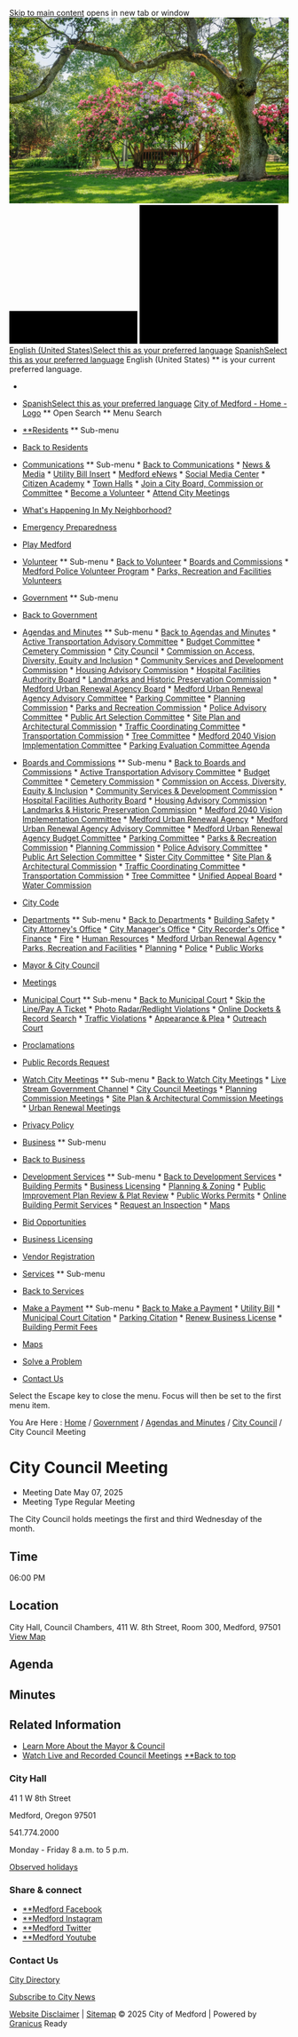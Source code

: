   [Skip to main content](https://www.medfordoregon.gov/Government/Agendas-and-Minutes/City-Council/2025-CC-Minutes-Agendas/May-Jun-2025/05-07-2025/)  opens in new tab or window  ![Image fade background image](images/2b83ef3ced1301bff9c097d2466cdc832f1bbf66b7704461ffa8437127910c9e.jpg)   ![City of Medford - Logo](images/0c567a17404eb1ec1c4c9d8a76460a1beb2fbc8da14363730a1befd1226d106b.jpg)   ![QR code to access this page](images/917488ad5d48b6462ca2f3f82a4887dd602d56025c479d2fbe245c8cb4879969.jpg)   [English (United States)Select this as your preferred language](https://www.medfordoregon.gov/Government/Agendas-and-Minutes/City-Council/2025-CC-Minutes-Agendas/May-Jun-2025/05-07-2025?oc_lang=en-US)  [SpanishSelect this as your preferred language](https://www.medfordoregon.gov/Government/Agendas-and-Minutes/City-Council/2025-CC-Minutes-Agendas/May-Jun-2025/05-07-2025?oc_lang=es)  English (United States)  **  is your current preferred language. 

 * 
 *  [SpanishSelect this as your preferred language](https://www.medfordoregon.gov/Government/Agendas-and-Minutes/City-Council/2025-CC-Minutes-Agendas/May-Jun-2025/05-07-2025?oc_lang=es) 
  [City of Medford - Home - Logo](https://www.medfordoregon.gov/Home)   **  Open Search  **  Menu Search 

 *  [**Residents](https://www.medfordoregon.gov/Residents)  **  Sub-menu 
   *  [Back to  Residents](https://www.medfordoregon.gov/Government/Agendas-and-Minutes/City-Council/2025-CC-Minutes-Agendas/May-Jun-2025/05-07-2025/) 
   *  [Communications](https://www.medfordoregon.gov/Residents/Communications)  **  Sub-menu 
     *  [Back to Communications](https://www.medfordoregon.gov/Government/Agendas-and-Minutes/City-Council/2025-CC-Minutes-Agendas/May-Jun-2025/05-07-2025/) 
     *  [News & Media](https://www.medfordoregon.gov/Residents/Communications/News-Media) 
     *  [Utility Bill Insert](https://www.medfordoregon.gov/Residents/Communications/Utility-Bill-Insert) 
     *  [Medford eNews](https://www.medfordoregon.gov/Residents/Communications/Medford-eNews) 
     *  [Social Media Center](https://www.medfordoregon.gov/Residents/Communications/Social-Media-Center) 
     *  [Citizen Academy](https://www.medfordoregon.gov/Residents/Communications/Citizen-Academy) 
     *  [Town Halls](https://www.medfordoregon.gov/Residents/Communications/Town-Halls) 
     *  [Join a City Board, Commission or Committee](https://www.medfordoregon.gov/Residents/Communications/BC-Get-Involved) 
     *  [Become a Volunteer](https://www.medfordoregon.gov/Residents/Communications/Become-a-Volunteer) 
     *  [Attend City Meetings](https://www.medfordoregon.gov/Residents/Communications/Attend-City-Meetings) 
   *  [What's Happening In My Neighborhood?](https://www.medfordoregon.gov/Residents/Whats-Happening-In-My-Neighborhood) 
   *  [Emergency Preparedness](https://www.medfordoregon.gov/Residents/Emergency-Preparedness) 
   *  [Play Medford](https://www.medfordoregon.gov/Residents/Play-Medford-Directory) 
   *  [Volunteer](https://www.medfordoregon.gov/Residents/Volunteer)  **  Sub-menu 
     *  [Back to Volunteer](https://www.medfordoregon.gov/Government/Agendas-and-Minutes/City-Council/2025-CC-Minutes-Agendas/May-Jun-2025/05-07-2025/) 
     *  [Boards and Commissions](https://www.medfordoregon.gov/Residents/Volunteer/Boards-and-Commissions) 
     *  [Medford Police Volunteer Program](https://www.medfordoregon.gov/Residents/Volunteer/Medford-Police-Volunteer-Program) 
     *  [Parks, Recreation and Facilities Volunteers](https://www.medfordoregon.gov/Residents/Volunteer/Parks-Recreation-and-Facilities-Volunteers) 
 *  [Government](https://www.medfordoregon.gov/Government)  **  Sub-menu 
   *  [Back to Government](https://www.medfordoregon.gov/Government/Agendas-and-Minutes/City-Council/2025-CC-Minutes-Agendas/May-Jun-2025/05-07-2025/) 
   *  [Agendas and Minutes](https://www.medfordoregon.gov/Government/Agendas-and-Minutes)  **  Sub-menu 
     *  [Back to Agendas and Minutes](https://www.medfordoregon.gov/Government/Agendas-and-Minutes/City-Council/2025-CC-Minutes-Agendas/May-Jun-2025/05-07-2025/) 
     *  [Active Transportation Advisory Committee](https://www.medfordoregon.gov/Government/Agendas-and-Minutes/Active-Transportation) 
     *  [Budget Committee](https://www.medfordoregon.gov/Government/Agendas-and-Minutes/Budget-Committee) 
     *  [Cemetery Commission](https://www.medfordoregon.gov/Government/Agendas-and-Minutes/Cemetery-Commission) 
     *  [City Council](https://www.medfordoregon.gov/Government/Agendas-and-Minutes/City-Council) 
     *  [Commission on Access, Diversity, Equity and Inclusion](https://www.medfordoregon.gov/Government/Agendas-and-Minutes/CADEI) 
     *  [Community Services and Development Commission](https://www.medfordoregon.gov/Government/Agendas-and-Minutes/Community-Services-and-Development-Commission) 
     *  [Housing Advisory Commission](https://www.medfordoregon.gov/Government/Agendas-and-Minutes/Housing-Advisory-Commission) 
     *  [Hospital Facilities Authority Board](https://www.medfordoregon.gov/Government/Agendas-and-Minutes/Hospital-Facilities-Authority-Board) 
     *  [Landmarks and Historic Preservation Commission](https://www.medfordoregon.gov/Government/Agendas-and-Minutes/LHPC) 
     *  [Medford Urban Renewal Agency Board](https://www.medfordoregon.gov/Government/Agendas-and-Minutes/MURA) 
     *  [Medford Urban Renewal Agency Advisory Committee](https://www.medfordoregon.gov/Government/Agendas-and-Minutes/MURA-AC) 
     *  [Parking Committee](https://www.medfordoregon.gov/Government/Agendas-and-Minutes/Parking-Committee) 
     *  [Planning Commission](https://www.medfordoregon.gov/Government/Agendas-and-Minutes/Planning-Commission) 
     *  [Parks and Recreation Commission](https://www.medfordoregon.gov/Government/Agendas-and-Minutes/Parks-and-Recreation-Commission) 
     *  [Police Advisory Committee](https://www.medfordoregon.gov/Government/Agendas-and-Minutes/Police-Advisory-Committee) 
     *  [Public Art Selection Committee](https://www.medfordoregon.gov/Government/Agendas-and-Minutes/Public-Arts) 
     *  [Site Plan and Architectural Commission](https://www.medfordoregon.gov/Government/Agendas-and-Minutes/Site-Plan-and-Architectural-Commission) 
     *  [Traffic Coordinating Committee](https://www.medfordoregon.gov/Government/Agendas-and-Minutes/Traffic-Coordinating-Committee) 
     *  [Transportation Commission](https://www.medfordoregon.gov/Government/Agendas-and-Minutes/Transportation-Commission) 
     *  [Tree Committee](https://www.medfordoregon.gov/Government/Agendas-and-Minutes/Tree-Committee) 
     *  [Medford 2040 Vision Implementation Committee](https://www.medfordoregon.gov/Government/Agendas-and-Minutes/Medford-2040-VTF-VIC) 
     *  [Parking Evaluation Committee Agenda](https://www.medfordoregon.gov/Government/Agendas-and-Minutes/Parking-Evaluation-Committee) 
   *  [Boards and Commissions](https://www.medfordoregon.gov/Government/Boards-and-Commissions)  **  Sub-menu 
     *  [Back to Boards and Commissions](https://www.medfordoregon.gov/Government/Agendas-and-Minutes/City-Council/2025-CC-Minutes-Agendas/May-Jun-2025/05-07-2025/) 
     *  [Active Transportation Advisory Committee](https://www.medfordoregon.gov/Government/Boards-and-Commissions/ATAC) 
     *  [Budget Committee](https://www.medfordoregon.gov/Government/Boards-and-Commissions/Budget-Committee) 
     *  [Cemetery Commission](https://www.medfordoregon.gov/Government/Boards-and-Commissions/Cemetery-Commission) 
     *  [Commission on Access, Diversity, Equity & Inclusion](https://www.medfordoregon.gov/Government/Boards-and-Commissions/CADEI) 
     *  [Community Services & Development Commission](https://www.medfordoregon.gov/Government/Boards-and-Commissions/CSDC) 
     *  [Hospital Facilities Authority Board](https://www.medfordoregon.gov/Government/Boards-and-Commissions/Hospital-Facilities-Authority-Board) 
     *  [Housing Advisory Commission](https://www.medfordoregon.gov/Government/Boards-and-Commissions/Housing-Advisory-Commission) 
     *  [Landmarks & Historic Preservation Commission](https://www.medfordoregon.gov/Government/Boards-and-Commissions/Landmarks-Historic-Preservation-Commission) 
     *  [Medford 2040 Vision Implementation Committee](https://www.medfordoregon.gov/Government/Boards-and-Commissions/Medford-2040-Vision-Implementation-Committee) 
     *  [Medford Urban Renewal Agency](https://www.medfordoregon.gov/Government/Boards-and-Commissions/MURA) 
     *  [Medford Urban Renewal Agency Advisory Committee](https://www.medfordoregon.gov/Government/Boards-and-Commissions/MURAAC) 
     *  [Medford Urban Renewal Agency Budget Committee](https://www.medfordoregon.gov/Government/Boards-and-Commissions/MURA-Budget) 
     *  [Parking Committee](https://www.medfordoregon.gov/Government/Boards-and-Commissions/Parking-Committee) 
     *  [Parks & Recreation Commission](https://www.medfordoregon.gov/Government/Boards-and-Commissions/Parks-Recreation-Commission) 
     *  [Planning Commission](https://www.medfordoregon.gov/Government/Boards-and-Commissions/Planning) 
     *  [Police Advisory Committee](https://www.medfordoregon.gov/Government/Boards-and-Commissions/Police-Advisory-Committee) 
     *  [Public Art Selection Committee](https://www.medfordoregon.gov/Government/Boards-and-Commissions/Public-Arts) 
     *  [Sister City Committee](https://www.medfordoregon.gov/Government/Boards-and-Commissions/Sister-City-Committee) 
     *  [Site Plan & Architectural Commission](https://www.medfordoregon.gov/Government/Boards-and-Commissions/SPAC) 
     *  [Traffic Coordinating Committee](https://www.medfordoregon.gov/Government/Boards-and-Commissions/Traffic-Coordinating-Committee) 
     *  [Transportation Commission](https://www.medfordoregon.gov/Government/Boards-and-Commissions/Transportation-Commission) 
     *  [Tree Committee](https://www.medfordoregon.gov/Government/Boards-and-Commissions/Tree-Committee) 
     *  [Unified Appeal Board](https://www.medfordoregon.gov/Government/Boards-and-Commissions/Unified-Appeal-Board) 
     *  [Water Commission](https://www.medfordoregon.gov/Government/Boards-and-Commissions/Water-Commission) 
   *  [City Code](https://www.medfordoregon.gov/Government/Medford-Municipal-Code) 
   *  [Departments](https://www.medfordoregon.gov/Government/Departments)  **  Sub-menu 
     *  [Back to Departments](https://www.medfordoregon.gov/Government/Agendas-and-Minutes/City-Council/2025-CC-Minutes-Agendas/May-Jun-2025/05-07-2025/) 
     *  [Building Safety](https://www.medfordoregon.gov/Government/Departments/Building-Safety) 
     *  [City Attorney's Office](https://www.medfordoregon.gov/Government/Departments/City-Attorneys-Office) 
     *  [City Manager's Office](https://www.medfordoregon.gov/Government/Departments/City-Managers-Office) 
     *  [City Recorder's Office](https://www.medfordoregon.gov/Government/Departments/City-Recorders-Office) 
     *  [Finance](https://www.medfordoregon.gov/Government/Departments/Finance) 
     *  [Fire](https://www.medfordoregon.gov/Government/Departments/Fire) 
     *  [Human Resources](https://www.medfordoregon.gov/Government/Departments/Human-Resources) 
     *  [Medford Urban Renewal Agency](https://www.medfordoregon.gov/Government/Departments/Medford-Urban-Renewal-Agency) 
     *  [Parks, Recreation and Facilities](https://www.medfordoregon.gov/Government/Departments/Parks-Recreation-and-Facilities) 
     *  [Planning](https://www.medfordoregon.gov/Government/Departments/Planning) 
     *  [Police](https://www.medfordoregon.gov/Government/Departments/Police) 
     *  [Public Works](https://www.medfordoregon.gov/Government/Departments/Public-Works) 
   *  [Mayor & City Council](https://www.medfordoregon.gov/Government/Mayor-City-Council) 
   *  [Meetings](https://www.medfordoregon.gov/Government/Meeting-Calendar) 
   *  [Municipal Court](https://www.medfordoregon.gov/Government/Municipal-Court-Services)  **  Sub-menu 
     *  [Back to Municipal Court](https://www.medfordoregon.gov/Government/Agendas-and-Minutes/City-Council/2025-CC-Minutes-Agendas/May-Jun-2025/05-07-2025/) 
     *  [Skip the Line/Pay A Ticket](https://www.medfordoregon.gov/Government/Municipal-Court-Services/Skip-the-LinePay-A-Ticket) 
     *  [Photo Radar/Redlight Violations](https://www.medfordoregon.gov/Government/Municipal-Court-Services/Photo-Radar-and-Redlight-Violations) 
     *  [Online Dockets & Record Search](https://www.medfordoregon.gov/Government/Municipal-Court-Services/Online-Dockets-Record-Search) 
     *  [Traffic Violations](https://www.medfordoregon.gov/Government/Municipal-Court-Services/Traffic-Violations) 
     *  [Appearance & Plea](https://www.medfordoregon.gov/Government/Municipal-Court-Services/Appearance-Plea) 
     *  [Outreach Court](https://www.medfordoregon.gov/Government/Municipal-Court-Services/Outreach-Court) 
   *  [Proclamations](https://www.medfordoregon.gov/Government/Proclamations) 
   *  [Public Records Request](https://www.medfordoregon.gov/Government/Public-Records-Request) 
   *  [Watch City Meetings](https://www.medfordoregon.gov/Government/Watch-City-Meetings)  **  Sub-menu 
     *  [Back to Watch City Meetings](https://www.medfordoregon.gov/Government/Agendas-and-Minutes/City-Council/2025-CC-Minutes-Agendas/May-Jun-2025/05-07-2025/) 
     *  [Live Stream Government Channel](https://www.medfordoregon.gov/Government/Watch-City-Meetings/Live-Stream-Government-Channel) 
     *  [City Council Meetings](https://www.medfordoregon.gov/Government/Watch-City-Meetings/City-Council) 
     *  [Planning Commission Meetings](https://www.medfordoregon.gov/Government/Watch-City-Meetings/Planning-Commission-Meetings) 
     *  [Site Plan & Architectural Commission Meetings](https://www.medfordoregon.gov/Government/Watch-City-Meetings/Site-Plan-Architectural-Commission-Meetings) 
     *  [Urban Renewal Meetings](https://www.medfordoregon.gov/Government/Watch-City-Meetings/Urban-Renewal-Meetings) 
   *  [Privacy Policy](https://www.medfordoregon.gov/Government/New-page-1) 
 *  [Business](https://www.medfordoregon.gov/Business)  **  Sub-menu 
   *  [Back to Business](https://www.medfordoregon.gov/Government/Agendas-and-Minutes/City-Council/2025-CC-Minutes-Agendas/May-Jun-2025/05-07-2025/) 
   *  [Development Services](https://www.medfordoregon.gov/Business/Development-Services)  **  Sub-menu 
     *  [Back to Development Services](https://www.medfordoregon.gov/Government/Agendas-and-Minutes/City-Council/2025-CC-Minutes-Agendas/May-Jun-2025/05-07-2025/) 
     *  [Building Permits](https://www.medfordoregon.gov/Business/Development-Services/Residential-Commercial-Permits) 
     *  [Business Licensing](https://www.medfordoregon.gov/Business/Development-Services/Business-Licensing) 
     *  [Planning & Zoning](https://www.medfordoregon.gov/Business/Development-Services/Planning-Zoning-Dev-Services) 
     *  [Public Improvement Plan Review & Plat Review](https://www.medfordoregon.gov/Business/Development-Services/Public-Improvement-Plan-Review-Plat-Review) 
     *  [Public Works Permits](https://www.medfordoregon.gov/Business/Development-Services/Public-Works-Permits) 
     *  [Online Building Permit Services](https://www.medfordoregon.gov/Business/Development-Services/Online-Building-Permit-Services) 
     *  [Request an Inspection](https://www.medfordoregon.gov/Business/Development-Services/Request-an-Inspection) 
     *  [Maps](https://www.medfordoregon.gov/Business/Development-Services/Maps) 
   *  [Bid Opportunities](https://www.medfordoregon.gov/Business/Bid-Opportunities) 
   *  [Business Licensing](https://www.medfordoregon.gov/Business/Business-Licensing) 
   *  [Vendor Registration](https://www.medfordoregon.gov/Business/Vendor-Registration) 
 *  [Services](https://www.medfordoregon.gov/Services)  **  Sub-menu 
   *  [Back to Services](https://www.medfordoregon.gov/Government/Agendas-and-Minutes/City-Council/2025-CC-Minutes-Agendas/May-Jun-2025/05-07-2025/) 
   *  [Make a Payment](https://www.medfordoregon.gov/Services/Make-a-Payment)  **  Sub-menu 
     *  [Back to Make a Payment](https://www.medfordoregon.gov/Government/Agendas-and-Minutes/City-Council/2025-CC-Minutes-Agendas/May-Jun-2025/05-07-2025/) 
     *  [Utility Bill](https://www.medfordoregon.gov/Services/Make-a-Payment/Pay-Utility-Bill) 
     *  [Municipal Court Citation](https://www.medfordoregon.gov/Services/Make-a-Payment/Pay-Municipal-Court-Citation) 
     *  [Parking Citation](https://www.medfordoregon.gov/Services/Make-a-Payment/Pay-Parking-Citation) 
     *  [Renew Business License](https://www.medfordoregon.gov/Services/Make-a-Payment/Renew-Business-License) 
     *  [Building Permit Fees](https://www.medfordoregon.gov/Services/Make-a-Payment/Pay-Building-Permit-Fees) 
   *  [Maps](https://www.medfordoregon.gov/Services/Geographic-Information-System) 
   *  [Solve a Problem](https://www.medfordoregon.gov/Services/Solve-a-Problem) 
   *  [Contact Us](https://www.medfordoregon.gov/Services/Contact-Us) 

Select the Escape key to close the menu. Focus will then be set to the first menu item.

 You Are Here :  [Home](https://www.medfordoregon.gov/Home)  /  [Government](https://www.medfordoregon.gov/Government)  /  [Agendas and Minutes](https://www.medfordoregon.gov/Government/Agendas-and-Minutes)  /  [City Council](https://www.medfordoregon.gov/Government/Agendas-and-Minutes/City-Council)  / City Council Meeting 

# City Council Meeting

 *  Meeting Date May 07, 2025 
 *  Meeting Type Regular Meeting 

The City Council holds meetings the first and third Wednesday of the month.

## Time

06:00 PM 

## Location

City Hall, Council Chambers, 411 W. 8th Street, Room 300, Medford, 97501 [View Map](https://maps.google.com/?q=411%20W.%208th%20Street,%20Room%20300%20Medford%2097501) 

## Agenda

## Minutes

## Related Information

 *  [Learn More About the Mayor & Council](https://www.medfordoregon.gov/Government/Mayor-City-Council) 
 *  [Watch Live and Recorded Council Meetings](https://www.medfordoregon.gov/Government/Watch-City-Meetings/City-Council) 
  [**Back to top](https://www.medfordoregon.gov/Government/Agendas-and-Minutes/City-Council/2025-CC-Minutes-Agendas/May-Jun-2025/05-07-2025/)  

### City Hall

41 1 W 8th Street

Medford, Oregon 97501

541.774.2000

Monday - Friday  8 a.m. to 5 p.m.

 [Observed holidays](https://www.medfordoregon.gov/Home/Tabs/Do-it-online/Who-to-Call-at-City-Hall/City-Observed-Holidays) 

### Share & connect

 *  [**Medford Facebook](https://www.facebook.com/CityofMedford) 
 *  [**Medford Instagram](https://www.instagram.com/cityofmedfordor/) 
 *  [**Medford Twitter](https://twitter.com/cityofmedford?lang=en) 
 *  [**Medford Youtube](https://www.youtube.com/user/cityofmedfordor) 

### Contact Us

 [City Directory](https://www.medfordoregon.gov/Home/Tabs/Do-it-online/Who-to-Call-at-City-Hall/Who-to-Call-at-City-Hall) 

 [Subscribe to City News](https://www.medfordoregon.gov/Residents/Communications/Medford-eNews) 

  [Website Disclaimer](https://www.medfordoregon.gov/Home)  | [Sitemap](https://www.medfordoregon.gov/Home)  © 2025 City of Medford |  Powered by [Granicus](https://granicus.com/solution/govaccess/opencities/)  Ready 